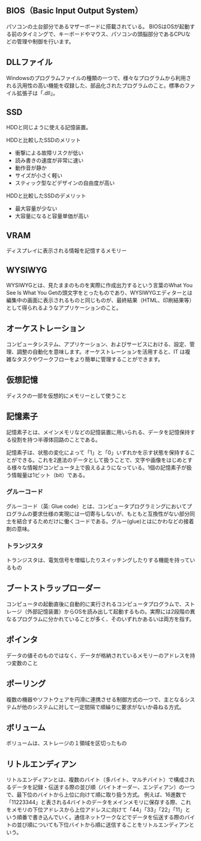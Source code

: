 ## BIOS（Basic Input Output System）

パソコンの土台部分であるマザーボードに搭載されている。
BIOSはOSが起動する前のタイミングで、キーボードやマウス、パソコンの頭脳部分であるCPUなどの管理や制御を行います。

## DLLファイル

Windowsのプログラムファイルの種類の一つで、様々なプログラムから利用される汎用性の高い機能を収録した、部品化されたプログラムのこと。標準のファイル拡張子は「.dll」。

## SSD
HDDと同じように使える記憶装置。

HDDと比較したSSDのメリット
- 衝撃による故障リスクが低い
- 読み書きの速度が非常に速い
- 動作音が静か
- サイズが小さく軽い
- スティック型などデザインの自由度が高い

HDDと比較したSSDのデメリット
- 最大容量が少ない
- 大容量になると容量単価が高い

## VRAM

ディスプレイに表示される情報を記憶するメモリー

## WYSIWYG

WYSIWYGとは、見たままのものを実際に作成出力するという言葉のWhat You See Is What You Getの頭文字をとったものであり、WYSIWYGエディターとは編集中の画面に表示されるものと同じものが、最終結果（HTML、印刷結果等）として得られるようなアプリケーションのこと。

## オーケストレーション

コンピュータシステム、アプリケーション、およびサービスにおける、設定、管理、調整の自動化を意味します。オーケストレーションを活用すると、IT は複雑なタスクやワークフローをより簡単に管理することができます。

## 仮想記憶

ディスクの一部を仮想的にメモリーとして使うこと
## 記憶素子

記憶素子とは、メインメモリなどの記憶装置に用いられる、データを記憶保持する役割を持つ半導体回路のことである。

記憶素子は、状態の変化によって「1」と「0」いずれかを示す状態を保持することができる。これを2進法のデータとして扱うことで、文字や画像をはじめとする様々な情報がコンピュータ上で扱えるようになっている。1個の記憶素子が扱う情報量は1ビット（bit）である。

### グルーコード

グルーコード（英: Glue code）とは、コンピュータプログラミングにおいてプログラムの要求仕様の実現には一切寄与しないが、もともと互換性がない部分同士を結合するためだけに働くコードである。グルー(glue)とはにかわなどの接着剤の意味。

### トランジスタ

トランジスタは、電気信号を増幅したりスイッチングしたりする機能を持っているもの

## ブートストラップローダー

コンピュータの起動直後に自動的に実行されるコンピュータプログラムで、ストレージ（外部記憶装置）からOSを読み出して起動するもの。実際には2段階の異なるプログラムに分かれていることが多く、そのいずれかあるいは両方を指す。

## ポインタ

データの値そのものではなく、データが格納されているメモリーのアドレスを持つ変数のこと

## ポーリング

複数の機器やソフトウェアを円滑に連携させる制御方式の一つで、主となるシステムが他のシステムに対して一定間隔で順繰りに要求がないか尋ねる方式。

## ボリューム

ボリュームは、ストレージの１領域を区切ったもの

## リトルエンディアン

リトルエンディアンとは、複数のバイト（多バイト、マルチバイト）で構成されるデータを記録・伝送する際の並び順（バイトオーダー、エンディアン）の一つで、最下位のバイトから上位に向けて順に取り扱う方式。
例えば、16進数で「11223344」と表される4バイトのデータをメインメモリに保存する際、これをメモリの下位アドレスから上位アドレスに向けて「44」「33」「22」「11」という順番で書き込んでいく。通信ネットワークなどでデータを伝送する際のバイトの並び順についても下位バイトから順に送信することをリトルエンディアンという。

